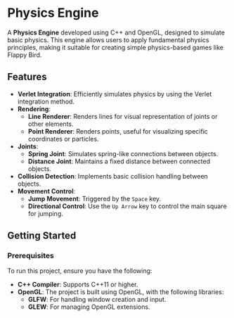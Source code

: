 # Physics Engine

A **Physics Engine** developed using C++ and OpenGL, designed to simulate basic physics. This engine allows users to apply fundamental physics principles, making it suitable for creating simple physics-based games like Flappy Bird.

## Features

- **Verlet Integration**: Efficiently simulates physics by using the Verlet integration method.
- **Rendering**:
  - **Line Renderer**: Renders lines for visual representation of joints or other elements.
  - **Point Renderer**: Renders points, useful for visualizing specific coordinates or particles.
- **Joints**:
  - **Spring Joint**: Simulates spring-like connections between objects.
  - **Distance Joint**: Maintains a fixed distance between connected objects.
- **Collision Detection**: Implements basic collision handling between objects.
- **Movement Control**:
  - **Jump Movement**: Triggered by the `Space` key.
  - **Directional Control**: Use the `Up Arrow` key to control the main square for jumping.

## Getting Started

### Prerequisites

To run this project, ensure you have the following:

- **C++ Compiler**: Supports C++11 or higher.
- **OpenGL**: The project is built using OpenGL, with the following libraries:
  - **GLFW**: For handling window creation and input.
  - **GLEW**: For managing OpenGL extensions.
